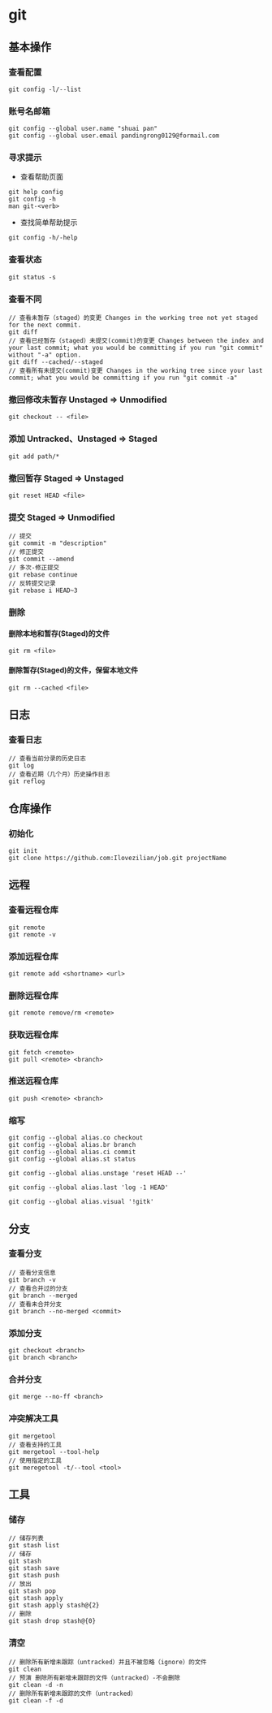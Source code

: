 # git
## 基本操作
### 查看配置
``` git 
git config -l/--list
```
### 账号名邮箱
```git  
git config --global user.name "shuai pan"
git config --global user.email pandingrong0129@formail.com
```
### 寻求提示
* 查看帮助页面
```git 
git help config
git config -h
man git-<verb>
```
* 查找简单帮助提示
```git 
git config -h/-help
```
### 查看状态
```git 
git status -s
```
### 查看不同
```git 
// 查看未暂存（staged）的变更 Changes in the working tree not yet staged for the next commit.
git diff 
// 查看已经暂存（staged）未提交(commit)的变更 Changes between the index and your last commit; what you would be committing if you run "git commit" without "-a" option.
git diff --cached/--staged
// 查看所有未提交(commit)变更 Changes in the working tree since your last commit; what you would be committing if you run "git commit -a"

```

### 撤回修改未暂存 Unstaged => Unmodified
```git 
git checkout -- <file>
```

### 添加 Untracked、Unstaged => Staged
``` git
git add path/*
```

### 撤回暂存 Staged => Unstaged
```git 
git reset HEAD <file>
```

### 提交 Staged => Unmodified
```git 
// 提交
git commit -m "description"
// 修正提交
git commit --amend
// 多次-修正提交
git rebase continue
// 反转提交记录
git rebase i HEAD~3

```

### 删除
#### 删除本地和暂存(Staged)的文件
```git 
git rm <file>
```
####  删除暂存(Staged)的文件，保留本地文件
```git 
git rm --cached <file>

```

## 日志
### 查看日志
```git 
// 查看当前分录的历史日志
git log 
// 查看近期（几个月）历史操作日志
git reflog
```

## 仓库操作
### 初始化
``` git 
git init
git clone https://github.com:Ilovezilian/job.git projectName
```

## 远程
### 查看远程仓库
```git 
git remote
git remote -v 
```
### 添加远程仓库
```git 
git remote add <shortname> <url>
```
### 删除远程仓库
```git 
git remote remove/rm <remote>
```
### 获取远程仓库
```git 
git fetch <remote>
git pull <remote> <branch>
```
### 推送远程仓库
```git 
git push <remote> <branch>
```

### 缩写
```git 
git config --global alias.co checkout
git config --global alias.br branch
git config --global alias.ci commit
git config --global alias.st status

git config --global alias.unstage 'reset HEAD --'

git config --global alias.last 'log -1 HEAD'

git config --global alias.visual '!gitk'

```

## 分支
### 查看分支
```git
// 查看分支信息
git branch -v
// 查看合并过的分支
git branch --merged
// 查看未合并分支
git branch --no-merged <commit>
```
### 添加分支
```git 
git checkout <branch>
git branch <branch>
```
### 合并分支
```git 
git merge --no-ff <branch>
```
### 冲突解决工具
```git 
git mergetool
// 查看支持的工具
git mergetool --tool-help 
// 使用指定的工具
git meregetool -t/--tool <tool>
```

## 工具
### 储存
```git 
// 储存列表
git stash list
// 储存
git stash 
git stash save
git stash push
// 放出
git stash pop
git stash apply 
git stash apply stash@{2}
// 删除
git stash drop stash@{0}
```
### 清空
```git 
// 删除所有新增未跟踪（untracked）并且不被忽略（ignore）的文件
git clean
// 预演 删除所有新增未跟踪的文件（untracked）-不会删除
git clean -d -n
// 删除所有新增未跟踪的文件（untracked）
git clean -f -d


```

